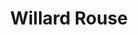 ---
pid: ch322
title: Willard Rouse
location_transcription: Convention Center
coordinates: "[-75.1603299484, 39.954951294738]"
zipcode: '19102'
gen_neighborhood: Center City
neighborhood: Rittenhouse Square,Avenue of The Arts
outside_phl: 
age: '70'
age_range: 70+
instagram: 
image_file_name: ch_322.jpg
proposal_transcription: A monument of the man who changed the face of center city
topic: Person,History
topic_summary: 0, 0, 0
type: Other No Form
keywords_other: 
credit: 
image_labels: 
twitter: 
facebook: 
permalink: "/monuments/ch322/"
layout: item-page
---